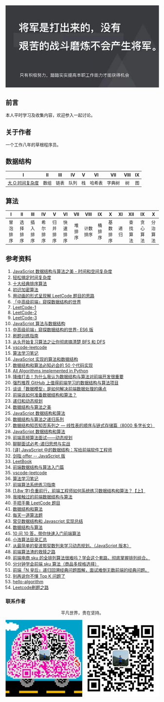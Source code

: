 ![image](./img/timg.jpg)
<br>

## 前言

本人平时学习及收集内容，欢迎参入一起讨论。

## 关于作者

一个工作八年的草根程序员。

## 数据结构

|                                                                     I                                                                     |  II  | III  |  IV  |  V  |   VI   |  VII   | VIII | IX  |
| :---------------------------------------------------------------------------------------------------------------------------------------: | :--: | :--: | :--: | :-: | :----: | :----: | :--: | :-: |
| [大 O 时间复杂度](https://github.com/cs-learning-record/algorithm/blob/master/%E5%A4%A7O%E6%97%B6%E9%97%B4%E5%A4%8D%E6%9D%82%E5%BA%A6.md) | 数组 | 链表 | 队列 | 栈  | 哈希表 | 字典树 |  树  | 图  |

## 算法

|    I     |    II    |   III    |    IV    |    V     |    VI    |  VII   |   VIII   |   IX   |    X     |  XI  |   XII    |    IX    |    X     |
| :------: | :------: | :------: | :------: | :------: | :------: | :----: | :------: | :----: | :------: | :--: | :------: | :------: | :------: |
| 冒泡排序 | 选择排序 | 插入排序 | 希尔排序 | 归并排序 | 快速排序 | 堆排序 | 计数排序 | 桶排序 | 基数排序 | 递归 | 查找算法 | 贪心算法 | 分治算法 | 回溯算法 |

## 参考资料

1. [JavaScript 数据结构与算法之美 - 时间和空间复杂度](https://github.com/biaochenxuying/blog/issues/29)
2. [轻松搞定时间复杂度](https://mp.weixin.qq.com/s/aUDrVMhFUT3LfsHfuBopTw)
3. [十大经典排序算法](https://github.com/hustcc/JS-Sorting-Algorithm)
4. [初识加密算法](https://mp.weixin.qq.com/s/8iBZ3_CIzw3kWjmPYACDrw)
5. [用动画的形式呈现解 LeetCode 题目的思路](https://github.com/MisterBooo/LeetCodeAnimation)
6. [「中高级前端」窥探数据结构的世界](https://juejin.im/post/5cd1ab3df265da03587c142a)
7. [LeetCode-1](https://github.com/azl397985856/leetcode)
8. [LeetCode-2](https://github.com/xcatliu/leetcode)
9. [LeetCode-3](https://github.com/LiangJunrong/document-library/tree/master/other-library/LeetCode)
10. [JavaScript 算法与数据结构](https://github.com/trekhleb/javascript-algorithms/blob/master/README.zh-CN.md)
11. [中高级前端」窥探数据结构的世界- ES6 版](https://juejin.im/post/5cd1ab3df265da03587c142a)
12. [刷题训练指南](https://github.com/apachecn/awesome-algorithm)
13. [从头开始复习算法之让你彻底搞清楚 BFS 和 DFS](https://mp.weixin.qq.com/s/AAsbpVevRRGEMrT7SdH60Q)
14. [vscode-leetcode](https://github.com/jdneo/vscode-leetcode)
15. [算法学习笔记](https://github.com/nonstriater/Learn-Algorithms)
16. [JavaScript 实现的算法和数据结构](https://github.com/ConardLi/awesome-coding-js)
17. [数据结构和算法必知必会的 50 个代码实现](https://github.com/wangzheng0822/algo)
18. [All Algorithms implemented in Python](https://github.com/TheAlgorithms/Python)
19. [降维打击！为什么我认为数据结构与算法对前端开发很重要](https://mp.weixin.qq.com/s/w532W5aVO67MyMeSpkI3uQ)
20. [强烈推荐 GitHub 上值得前端学习的数据结构与算法项目](https://segmentfault.com/a/1190000019842169)
21. [谈谈「数据模型」是如何解决前端数据处理的痛点](https://mp.weixin.qq.com/s/e061ugOvHoQqTe6EYqYHug)
22. [前端该如何准备数据结构和算法？](https://juejin.im/post/5d5b307b5188253da24d3cd1)
23. [递归和动态规划](https://mp.weixin.qq.com/s/GtnJYvvOoyeXH0h3tZZAkA)
24. [数据结构与算法之美](https://time.geekbang.org/column/article/39922)
25. [JavaScript 数据结构和算法](https://github.com/careteenL/data-structure_algorithm)
26. [数据结构与算法之递归系列](https://mp.weixin.qq.com/s/yy4LBfr-h5qvvQKncgFIug)
27. [数据结构知否知否系列之 — 线性表的顺序与链式存储篇（8000 多字长文）](https://mp.weixin.qq.com/s/wj8PJT1ZJNvYgpd_Kn8uoA)
28. [JavaScript 数据结构和算法](https://github.com/careteenL/data-structure_algorithm)
29. [前端高频算法面试——动态规划](https://mp.weixin.qq.com/s/po9s6cod7AGGqKsh5ufBjw)
30. [聊聊面试必考-递归思想与实战](https://juejin.im/post/5d85cda3f265da03b638e918)
31. [[译] JavaScript 中的数据结构：写给前端软件工程师](https://juejin.im/post/5de754faf265da33b12e8615)
32. [剑指 offer -- JavaScript 版](https://www.nowcoder.com/discuss/49349)
33. [LeetBook](https://github.com/hk029/leetbook)
34. [前端数据结构与算法入门篇](https://juejin.im/post/5d65ffa051882518e0056241)
35. [vscode-leetcode](https://github.com/jdneo/vscode-leetcode)
36. [算法学习笔记](https://github.com/nonstriater/Learn-Algorithms)
37. [前端算法系统练习指南](http://47.98.159.95/leetcode-js/nav/)
38. [(1.8w 字)负重前行，前端工程师如何系统练习数据结构和算法？【上】](https://juejin.im/post/5e2f88156fb9a02fdd38a184)
39. [我接触过的前端数据结构与算法](https://juejin.im/post/5958bac35188250d892f5c91)
40. [手把手撕 LeetCode 题目](https://github.com/labuladong/fucking-algorithm)
41. [数据结构和算法](https://reaperlee.cn/ds-al/)
42. [每天一道算法题](https://github.com/louzhedong/blog)
43. [常见数据结构和 Javascript 实现总结](https://segmentfault.com/a/1190000020011987)
44. [数据结构与算法](https://mp.weixin.qq.com/s/s0t6PP1fVu68dKop_CreIA)
45. [10 问 10 答，带你快速入门前端算法](https://mp.weixin.qq.com/s/i8NbR1LjqhQEPxOILPSacA)
46. [小浩算法目录汇总](https://mp.weixin.qq.com/s/3eJNKDTZ5y5icMnfv9Is_w)
47. [从最简单的斐波那契数列来学习动态规划。（JavaScript 版本）](https://mp.weixin.qq.com/s/Sj4mB0V9TXHB5XpQLsrTEw)
48. [前端算法渣的救赎之路](https://juejin.im/post/5ed32e0151882542fd351696)
49. [前端电商 sku 的全排列算法很难吗？学会这个套路，彻底掌握排列组合。](https://juejin.im/post/5ee6d9026fb9a047e60815f1)
50. [分分钟学会前端 sku 算法（商品多规格选择）](https://juejin.im/post/5eef2fcee51d4574113a0203)
51. [前端「N 皇后」递归回溯经典问题图解，面试难倒无数前端的经典问题。](https://mp.weixin.qq.com/s/4d-fdX8wyjs1LS-mo9TQFg)
52. [别再说你不懂 Top K 问题了](https://mp.weixin.qq.com/s/tYUcigO8b4y59Pg7v6imzwss)
53. [hello-algorithm](https://github.com/geekxh/hello-algorithm)
54. [Leetcode刷题之路](https://zhuanlan.zhihu.com/yuzhenLeetcode)

### 联系作者

<div align="center">
    <p>
        平凡世界，贵在坚持。
    </p>
    <img src="./img/contact.png" />
</div>
